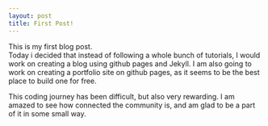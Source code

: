 ```yaml
---
layout: post
title: First Post!
---
```


This is my first blog post.  
Today i decided that instead of following a whole bunch of tutorials, I would work on creating a blog using github pages and Jekyll. 
I am also going to work on creating a portfolio site on github pages, as it seems to be the best place to build one for free.  

This coding journey has been difficult, but also very rewarding.  I am amazed to see how connected the community is, and am glad to be a part of it in some small way. 



